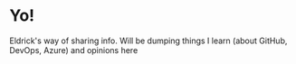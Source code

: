 # Yo!
Eldrick's way of sharing info. Will be dumping things I learn (about GitHub, DevOps, Azure) and opinions here
